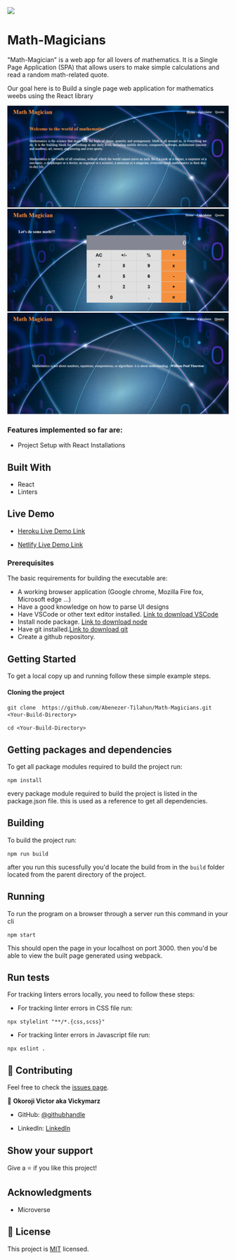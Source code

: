 ![](https://img.shields.io/badge/Microverse-blueviolet)

# Math-Magicians

"Math-Magician" is a web app for all lovers of mathematics. It is a Single Page Application (SPA) that allows users to make simple calculations and read a random math-related quote.

Our goal here is to Build a single page web application for mathematics weebs using the React library 

![screenshot](./src/images/screenshot-one.png)
![screenshot](./src/images/screenshot.png)
![screenshot](./src/images/screenshot-two.png)

### Features implemented so far are:

- Project Setup with React Installations
## Built With

- React 
- Linters
## Live Demo

- [Heroku Live Demo Link](https://magic-calculator-app.herokuapp.com/)

- [Netlify Live Demo Link](https://math-magician-calculator.netlify.app/)
### Prerequisites

The basic requirements for building the executable are:

- A working browser application (Google chrome, Mozilla Fire fox, Microsoft edge ...)
- Have a good knowledge on how to parse UI designs
- Have VSCode or other text editor installed. [Link to download VSCode](https://code.visualstudio.com/download)
- Install node package. [Link to download node](https://nodejs.org/en/download/)
- Have git installed.[Link to download git](https://git-scm.com/downloads)
- Create a github repository.
## Getting Started

To get a local copy up and running follow these simple example steps.
#### Cloning the project

```
git clone  https://github.com/Abenezer-Tilahun/Math-Magicians.git <Your-Build-Directory>

```

```
cd <Your-Build-Directory> 

```

## Getting packages and dependencies
To get all package modules required to build the project run:
```
npm install
```
every package module required to build the project is listed in the package.json file. this is used as a reference to get all dependencies.

## Building 

To build the project run:
```
npm run build
```
after you run this sucessfully you'd locate the build from in the ```build``` folder located from the parent directory of the project.

## Running

To run the program on a browser through a server run this command in your cli
```
npm start
```
This should open the page in your localhost on port 3000. then you'd be able to view the built page generated using webpack.

## Run tests

For tracking linters errors locally, you need to follow these steps:

- For tracking linter errors in CSS file run:
``` 
npx stylelint "**/*.{css,scss}"
```
- For tracking linter errors in Javascript file run:
```
npx eslint .
```
## 🤝 Contributing

Feel free to check the [issues page](../../issues/).


👤 **Okoroji Victor aka Vickymarz**

- GitHub: [@githubhandle](https://github.com/vickymarz)

- LinkedIn: [LinkedIn](https://www.linkedin.com/in/okoroji-victor-ebube-8791741a0)

## Show your support

Give a ⭐️ if you like this project!

## Acknowledgments

- Microverse

## 📝 License

This project is [MIT](./MIT.md) licensed.
